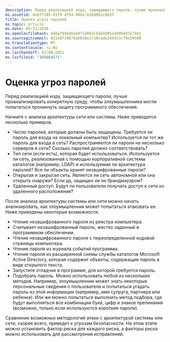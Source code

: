 ```yaml
---
description: Перед реализацией кода, защищающего пароли, лучше проанализировать конкретную среду, чтобы злоумышленники могли попытаться проникнуть защиту программного обеспечения.
ms.assetid: 4ebf7185-0179-4754-80da-63b0002c883f
title: Оценка угроз паролей
ms.topic: article
ms.date: 05/31/2018
ms.openlocfilehash: d48a79d44bda9714083c5dd1085e9d09497e7341
ms.sourcegitcommit: 831e8f3db78ab820e1710cede244553c70e50500
ms.translationtype: MT
ms.contentlocale: ru-RU
ms.lasthandoff: 01/08/2021
ms.locfileid: "105664571"
---
```

# <a name="password-threat-assessment"></a>Оценка угроз паролей

Перед реализацией кода, защищающего пароли, лучше проанализировать конкретную среду, чтобы злоумышленники могли попытаться проникнуть защиту программного обеспечения.

Начните с анализа архитектуры сети или системы. Ниже приводится несколько примеров.

-   Число паролей, которые должны быть защищены. Требуется ли пароль для входа на локальный компьютер? Используется ли тот же пароль для входа в сеть? Распространяются ли пароли на несколько серверов в сети? Сколько паролей должно соответствовать?
-   Тип сети (если есть), которая будет использоваться. Используется ли сеть, реализованная с помощью корпоративной системы каталогов (например, LDAP) и используемая ли архитектура паролей? Все ли объекты хранят незашифрованные пароли?
-   Открытая и закрытая сеть. Является ли сеть автономной или она открыта снаружи? Если да, защищен ли он брандмауэром?
-   Удаленный доступ. Будут ли пользователи получать доступ к сети из удаленного расположения?

После анализа архитектуры системы или сети можно начать анализировать, как злоумышленник может попытаться атаковать ее. Ниже приведены некоторые возможности.

-   Чтение незашифрованного пароля из реестра компьютера.
-   Считывает незашифрованный пароль, жестко заданный в программном обеспечении.
-   Чтение незашифрованного пароля с переопределенной кодовой страницы компьютера.
-   Чтение пароля из журнала событий программы.
-   Чтение пароля из расширенной схемы службы каталогов Microsoft Active Directory, которая содержит объекты, содержащие пароль в виде открытого текста.
-   Запустите отладчик в программе, для которой требуется пароль.
-   Подобрать пароль. Можно использовать любой из нескольких методов. Например, злоумышленник может знать некоторые персональные сведения о пользователе и попытаться угадать пароль из этой информации (например, имя супруга, партнера или ребенка). Или же можно попытаться выполнить метод подбора, где будут выполняться все комбинации букв, цифр и знаков препинания (возможно, только если используются короткие пароли).

Сравнение возможных методологий атаки с архитектурой системы или сети, скорее всего, приведет к угрозам безопасности. На этом этапе можно установить фактор риска для каждого риска, а факторы риска можно использовать для рассмотрения исправлений.

 

 



